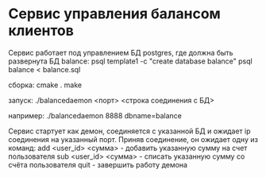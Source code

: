 # Сервис управления балансом клиентов
Сервис работает под управлением БД postgres, где должна быть развернута БД balance:
 psql template1 -c "create database balance"
 psql balance < balance.sql	 

сборка:
 cmake .
 make

запуск:
 ./balancedaemon <порт> <строка соединения с БД>

например:
 ./balancedaemon 8888 dbname=balance 

Сервис стартует как демон, соединяется с указанной БД и ожидает ip соединения на указанный порт.
Приняв соединение, он ожидает одну из команд:
 add <user_id> <сумма>      - добавить указанную сумму на счет пользователя 
 sub <user_id> <сумма>      - списать указанную сумму со счёта пользователя 
 quit                       - завершить работу демона 
